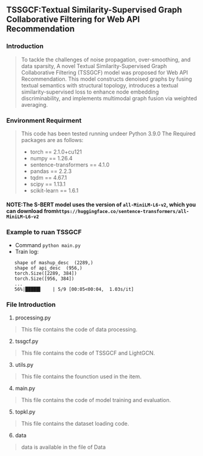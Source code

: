 ## TSSGCF:Textual Similarity-Supervised Graph Collaborative Filtering for Web API Recommendation

### Introduction
> To tackle the challenges of noise propagation, over-smoothing, and data sparsity, A novel Textual Similarity-Supervised Graph Collaborative Filtering (TSSGCF) model was proposed for Web API Recommendation. This model constructs denoised graphs by fusing textual semantics with structural topology, introduces a textual similarity-supervised loss to enhance node embedding discriminability, and implements multimodal graph fusion via weighted averaging.

### Environment Requirment
> This code has been tested running undeer Python 3.9.0
> The Required packages are as follows:
> - torch == 2.1.0+cu121
> - numpy == 1.26.4
> - sentence-transformers == 4.1.0
> - pandas == 2.2.3
> - tqdm == 4.67.1
> - scipy == 1.13.1
> - scikit-learn == 1.6.1 

#### NOTE:The S-BERT model uses the version of `all-MiniLM-L6-v2`, which you can download from`https://huggingface.co/sentence-transformers/all-MiniLM-L6-v2`


### Example to ruan TSSGCF
 - Command `python main.py`
 - Train log:
```
   shape of mashup_desc  (2289,)
   shape of api_desc  (956,)
   torch.Size([2289, 384])
   torch.Size([956, 384])
   ...
   56%|█████▌    | 5/9 [00:05<00:04,  1.03s/it]
```
### File Introduction
1. processing.py
> This file contains the code of data processing.
2. tssgcf.py
> This file contains the code of TSSGCF and LightGCN.
3. utils.py
> This file contains the founction used in the item.
4. main.py
> This file contains the code of model training and evaluation.
5. topkl.py
> This file contains the dataset loading code.
6. data
> data is available in the file of Data

